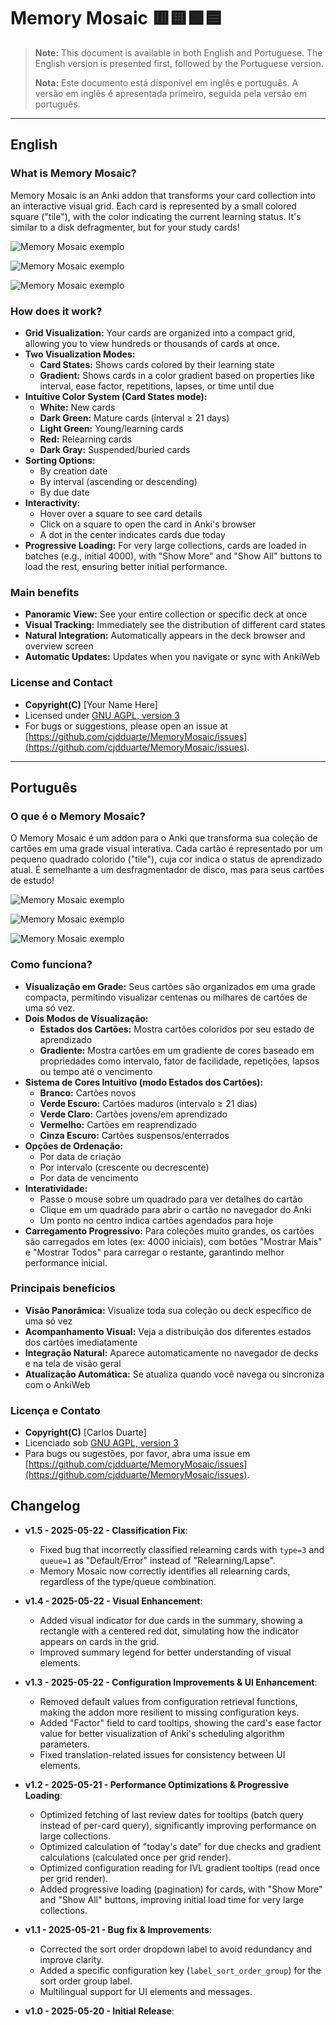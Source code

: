 # **Memory Mosaic 🟥🟨🟩🟦**

> **Note:** This document is available in both English and Portuguese. The English version is presented first, followed by the Portuguese version.
>
> **Nota:** Este documento está disponível em inglês e português. A versão em inglês é apresentada primeiro, seguida pela versão em português.

---

## **English**

### What is Memory Mosaic?

Memory Mosaic is an Anki addon that transforms your card collection into an interactive visual grid. Each card is represented by a small colored square ("tile"), with the color indicating the current learning status. It's similar to a disk defragmenter, but for your study cards!

![Memory Mosaic exemplo](https://i.ibb.co/8L2f5GjZ/image.png)

![Memory Mosaic exemplo](https://i.ibb.co/5XnVCRq0/image.png)

![Memory Mosaic exemplo](https://i.ibb.co/x8Jh5g4k/image.png)


### How does it work?

- **Grid Visualization:** Your cards are organized into a compact grid, allowing you to view hundreds or thousands of cards at once.
- **Two Visualization Modes:**
  - **Card States:** Shows cards colored by their learning state
  - **Gradient:** Shows cards in a color gradient based on properties like interval, ease factor, repetitions, lapses, or time until due
- **Intuitive Color System (Card States mode):**
  - **White:** New cards
  - **Dark Green:** Mature cards (interval ≥ 21 days)
  - **Light Green:** Young/learning cards
  - **Red:** Relearning cards
  - **Dark Gray:** Suspended/buried cards
- **Sorting Options:**
  - By creation date
  - By interval (ascending or descending)
  - By due date
- **Interactivity:**
  - Hover over a square to see card details
  - Click on a square to open the card in Anki's browser
  - A dot in the center indicates cards due today
- **Progressive Loading:** For very large collections, cards are loaded in batches (e.g., initial 4000), with "Show More" and "Show All" buttons to load the rest, ensuring better initial performance.

### Main benefits

- **Panoramic View:** See your entire collection or specific deck at once
- **Visual Tracking:** Immediately see the distribution of different card states
- **Natural Integration:** Automatically appears in the deck browser and overview screen
- **Automatic Updates:** Updates when you navigate or sync with AnkiWeb

### License and Contact

- **Copyright(C)** [Your Name Here]
- Licensed under [GNU AGPL, version 3](http://www.gnu.org/licenses/agpl.html)
- For bugs or suggestions, please open an issue at [https://github.com/cjdduarte/MemoryMosaic/issues](https://github.com/cjdduarte/MemoryMosaic/issues).

---

## **Português**

### O que é o Memory Mosaic?

O Memory Mosaic é um addon para o Anki que transforma sua coleção de cartões em uma grade visual interativa. Cada cartão é representado por um pequeno quadrado colorido ("tile"), cuja cor indica o status de aprendizado atual. É semelhante a um desfragmentador de disco, mas para seus cartões de estudo!

![Memory Mosaic exemplo](https://i.ibb.co/8L2f5GjZ/image.png)

![Memory Mosaic exemplo](https://i.ibb.co/5XnVCRq0/image.png)

![Memory Mosaic exemplo](https://i.ibb.co/x8Jh5g4k/image.png)

### Como funciona?

- **Visualização em Grade:** Seus cartões são organizados em uma grade compacta, permitindo visualizar centenas ou milhares de cartões de uma só vez.
- **Dois Modos de Visualização:**
  - **Estados dos Cartões:** Mostra cartões coloridos por seu estado de aprendizado
  - **Gradiente:** Mostra cartões em um gradiente de cores baseado em propriedades como intervalo, fator de facilidade, repetições, lapsos ou tempo até o vencimento
- **Sistema de Cores Intuitivo (modo Estados dos Cartões):**
  - **Branco:** Cartões novos
  - **Verde Escuro:** Cartões maduros (intervalo ≥ 21 dias)
  - **Verde Claro:** Cartões jovens/em aprendizado
  - **Vermelho:** Cartões em reaprendizado
  - **Cinza Escuro:** Cartões suspensos/enterrados
- **Opções de Ordenação:**
  - Por data de criação
  - Por intervalo (crescente ou decrescente)
  - Por data de vencimento
- **Interatividade:**
  - Passe o mouse sobre um quadrado para ver detalhes do cartão
  - Clique em um quadrado para abrir o cartão no navegador do Anki
  - Um ponto no centro indica cartões agendados para hoje
- **Carregamento Progressivo:** Para coleções muito grandes, os cartões são carregados em lotes (ex: 4000 iniciais), com botões "Mostrar Mais" e "Mostrar Todos" para carregar o restante, garantindo melhor performance inicial.

### Principais benefícios

- **Visão Panorâmica:** Visualize toda sua coleção ou deck específico de uma só vez
- **Acompanhamento Visual:** Veja a distribuição dos diferentes estados dos cartões imediatamente
- **Integração Natural:** Aparece automaticamente no navegador de decks e na tela de visão geral
- **Atualização Automática:** Se atualiza quando você navega ou sincroniza com o AnkiWeb

### Licença e Contato

- **Copyright(C)** [Carlos Duarte]
- Licenciado sob [GNU AGPL, version 3](http://www.gnu.org/licenses/agpl.html)
- Para bugs ou sugestões, por favor, abra uma issue em [https://github.com/cjdduarte/MemoryMosaic/issues](https://github.com/cjdduarte/MemoryMosaic/issues).

## **Changelog**

- **v1.5 - 2025-05-22 - Classification Fix**:
  - Fixed bug that incorrectly classified relearning cards with `type=3` and `queue=1` as "Default/Error" instead of "Relearning/Lapse".
  - Memory Mosaic now correctly identifies all relearning cards, regardless of the type/queue combination.

- **v1.4 - 2025-05-22 - Visual Enhancement**:
  - Added visual indicator for due cards in the summary, showing a rectangle with a centered red dot, simulating how the indicator appears on cards in the grid.
  - Improved summary legend for better understanding of visual elements.

- **v1.3 - 2025-05-22 - Configuration Improvements & UI Enhancement**:
  - Removed default values from configuration retrieval functions, making the addon more resilient to missing configuration keys.
  - Added "Factor" field to card tooltips, showing the card's ease factor value for better visualization of Anki's scheduling algorithm parameters.
  - Fixed translation-related issues for consistency between UI elements.

- **v1.2 - 2025-05-21 - Performance Optimizations & Progressive Loading**: 
  - Optimized fetching of last review dates for tooltips (batch query instead of per-card query), significantly improving performance on large collections.
  - Optimized calculation of "today's date" for due checks and gradient calculations (calculated once per grid render).
  - Optimized configuration reading for IVL gradient tooltips (read once per grid render).
  - Added progressive loading (pagination) for cards, with "Show More" and "Show All" buttons, improving initial load time for very large collections.

- **v1.1 - 2025-05-21 - Bug fix & Improvements**:
  - Corrected the sort order dropdown label to avoid redundancy and improve clarity.
  - Added a specific configuration key (`label_sort_order_group`) for the sort order group label.
  - Multilingual support for UI elements and messages.

- **v1.0 - 2025-05-20 - Initial Release**:
